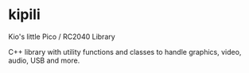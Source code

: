 # kipili
Kio's little Pico / RC2040 Library

C++ library with utility functions and classes to handle graphics, video, audio, 
USB and more.
